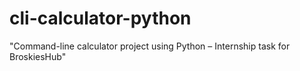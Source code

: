 # cli-calculator-python
"Command-line calculator project using Python – Internship task for BroskiesHub"
